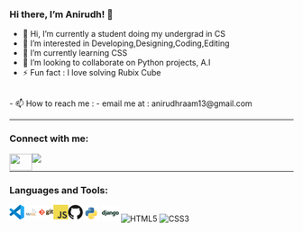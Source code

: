 ### Hi there, I’m Anirudh! 👋

- 👋 Hi, I’m currently a student doing my undergrad in CS
- 👀 I’m interested in Developing,Designing,Coding,Editing
- 🌱 I’m currently learning CSS
- 💞️ I’m looking to collaborate on Python projects, A.I
- ⚡ Fun fact : I love solving Rubix Cube
<br />
- 📫 How to reach me :
  - email me at : anirudhraam13@gmail.com
 <hr>
 
 ### Connect with me:

[<img align="left" width="40px" height='30px'  src="https://help.twitter.com/content/dam/help-twitter/brand/logo.png" />][twitter]
[<img align="left" width="28px" src="https://upload.wikimedia.org/wikipedia/commons/thumb/e/e7/Instagram_logo_2016.svg/1200px-Instagram_logo_2016.svg.png" />][instagram]

<br />
<hr>

### Languages and Tools:

<code><img height=30 src="https://raw.githubusercontent.com/github/explore/80688e429a7d4ef2fca1e82350fe8e3517d3494d/topics/python/python.png"></code>
<code><img height=30 src="https://raw.githubusercontent.com/github/explore/80688e429a7d4ef2fca1e82350fe8e3517d3494d/topics/django/django.png"></code>
<a><img alt="HTML5" src="https://img.shields.io/badge/HTML-0d1017?style=for-the-badge&logo=html5&logoColor=f06524"></a>
<a><img alt="CSS3" src="https://img.shields.io/badge/CSS-0d1017?&style=for-the-badge&logo=css3&logoColor=3cb2e0"></a>
<a><img align="left" alt="Visual Studio Code" width="26px" src="https://raw.githubusercontent.com/github/explore/80688e429a7d4ef2fca1e82350fe8e3517d3494d/topics/visual-studio-code/visual-studio-code.png"></a>
<a><img align="left" alt="MySQL" width="26px" src="https://raw.githubusercontent.com/github/explore/80688e429a7d4ef2fca1e82350fe8e3517d3494d/topics/mysql/mysql.png" /></a>
<a><img align="left" alt="Git" width="26px" src="https://raw.githubusercontent.com/github/explore/80688e429a7d4ef2fca1e82350fe8e3517d3494d/topics/git/git.png" /></a>
<a><img align="left" alt="JavaScript" width="26px" src="https://raw.githubusercontent.com/github/explore/80688e429a7d4ef2fca1e82350fe8e3517d3494d/topics/javascript/javascript.png" /></a>
<a><img align="left" alt="GitHub" width="26px" src="https://raw.githubusercontent.com/github/explore/78df643247d429f6cc873026c0622819ad797942/topics/github/github.png" /></a>

[twitter]: https://twitter.com/RAnirudh5
[instagram]:https://www.instagram.com/anirudh_13_/

